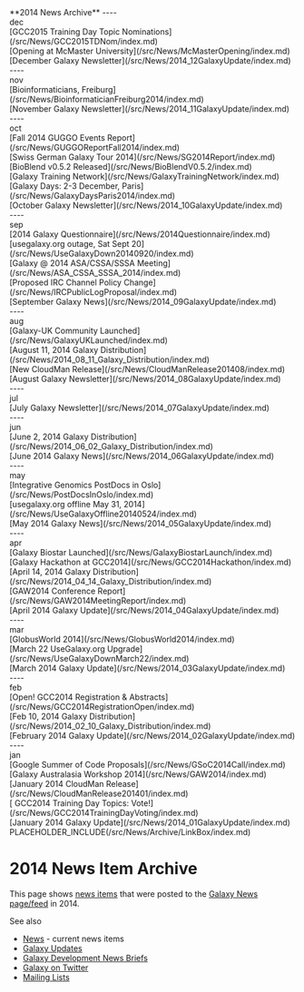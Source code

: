 <div class='linkbox'>
**2014 News Archive**
----
<div class='right'>dec</div>
[GCC2015 Training Day Topic Nominations](/src/News/GCC2015TDNom/index.md)<br />
[Opening at McMaster University](/src/News/McMasterOpening/index.md)<br />
[December Galaxy Newsletter](/src/News/2014_12GalaxyUpdate/index.md)<br />
----
<div class='right'>nov</div>
[Bioinformaticians, Freiburg](/src/News/BioinformaticianFreiburg2014/index.md)<br />
[November Galaxy Newsletter](/src/News/2014_11GalaxyUpdate/index.md)<br />
----
<div class='right'>oct</div>
[Fall 2014 GUGGO Events Report](/src/News/GUGGOReportFall2014/index.md)<br />
[Swiss German Galaxy Tour 2014](/src/News/SG2014Report/index.md)<br />
[BioBlend v0.5.2 Released](/src/News/BioBlendV0.5.2/index.md)<br />
[Galaxy Training Network](/src/News/GalaxyTrainingNetwork/index.md)<br />
[Galaxy Days: 2-3 December, Paris](/src/News/GalaxyDaysParis2014/index.md)<br />
[October Galaxy Newsletter](/src/News/2014_10GalaxyUpdate/index.md)<br />
----
<div class='right'>sep</div>
[2014 Galaxy Questionnaire](/src/News/2014Questionnaire/index.md)<br />
[usegalaxy.org outage, Sat Sept 20](/src/News/UseGalaxyDown20140920/index.md)<br />
[Galaxy @ 2014 ASA/CSSA/SSSA Meeting](/src/News/ASA_CSSA_SSSA_2014/index.md)<br />
[Proposed IRC Channel Policy Change](/src/News/IRCPublicLogProposal/index.md)<br />
[September Galaxy News](/src/News/2014_09GalaxyUpdate/index.md)<br />
----
<div class='right'>aug</div>
[Galaxy-UK Community Launched](/src/News/GalaxyUKLaunched/index.md)<br />
[August 11, 2014 Galaxy Distribution](/src/News/2014_08_11_Galaxy_Distribution/index.md)<br />
[New CloudMan Release](/src/News/CloudManRelease201408/index.md)<br />
[August Galaxy Newsletter](/src/News/2014_08GalaxyUpdate/index.md)<br />
----
<div class='right'>jul</div>
[July Galaxy Newsletter](/src/News/2014_07GalaxyUpdate/index.md)<br />
----
<div class='right'>jun</div>
[June 2, 2014 Galaxy Distribution](/src/News/2014_06_02_Galaxy_Distribution/index.md)<br />
[June 2014 Galaxy News](/src/News/2014_06GalaxyUpdate/index.md)<br />
----
<div class='right'>may</div>
[Integrative Genomics PostDocs in Oslo](/src/News/PostDocsInOslo/index.md)<br />
[usegalaxy.org offline May 31, 2014](/src/News/UseGalaxyOffline20140524/index.md)<br />
[May 2014 Galaxy News](/src/News/2014_05GalaxyUpdate/index.md)<br />
----
<div class='right'>apr</div>
[Galaxy Biostar Launched](/src/News/GalaxyBiostarLaunch/index.md)<br />
[Galaxy Hackathon at GCC2014](/src/News/GCC2014Hackathon/index.md)<br />
[April 14, 2014 Galaxy Distribution](/src/News/2014_04_14_Galaxy_Distribution/index.md)<br />
[GAW2014 Conference Report](/src/News/GAW2014MeetingReport/index.md)<br />
[April 2014 Galaxy Update](/src/News/2014_04GalaxyUpdate/index.md)<br />
----
<div class='right'>mar</div>
[GlobusWorld 2014](/src/News/GlobusWorld2014/index.md)<br />
[March 22 UseGalaxy.org Upgrade](/src/News/UseGalaxyDownMarch22/index.md)<br />
[March 2014 Galaxy Update](/src/News/2014_03GalaxyUpdate/index.md)<br />
----
<div class='right'>feb</div>
[Open! GCC2014 Registration & Abstracts](/src/News/GCC2014RegistrationOpen/index.md)<br />
[Feb 10, 2014 Galaxy Distribution](/src/News/2014_02_10_Galaxy_Distribution/index.md)<br />
[February 2014 Galaxy Update](/src/News/2014_02GalaxyUpdate/index.md)<br />
----
<div class='right'>jan</div>
[Google Summer of Code Proposals](/src/News/GSoC2014Call/index.md)<br />
[Galaxy Australasia Workshop 2014](/src/News/GAW2014/index.md)<br />
[January 2014 CloudMan Release](/src/News/CloudManRelease201401/index.md)<br />
[ GCC2014 Training Day Topics: Vote!](/src/News/GCC2014TrainingDayVoting/index.md)<br />
[January 2014 Galaxy Update](/src/News/2014_01GalaxyUpdate/index.md)<br />
</div>
PLACEHOLDER_INCLUDE(/src/News/Archive/LinkBox/index.md)

# 2014 News Item Archive

This page shows [news items](/src/News/index.md) that were posted to the [Galaxy News page/feed](/src/News/index.md) in 2014.

See also 
* [News](/src/News/index.md) - current news items
* [Galaxy Updates](/src/GalaxyUpdates/index.md)
* [Galaxy Development News Briefs](/src/DevNewsBriefs/index.md)
* [Galaxy on Twitter](/src/GalaxyOnTwitter/index.md)
* [Mailing Lists](/src/MailingLists/index.md)

<div class='newsItemList'>
 

